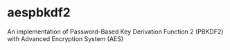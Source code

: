 # aespbkdf2
An implementation of Password-Based Key Derivation Function 2 (PBKDF2) with Advanced Encryption System (AES)
